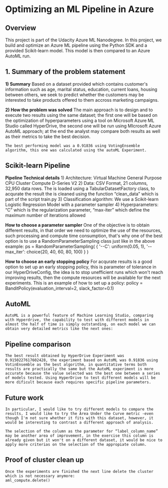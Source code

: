 # Optimizing an ML Pipeline in Azure

## Overview
This project is part of the Udacity Azure ML Nanodegree.
In this project, we build and optimize an Azure ML pipeline using the Python SDK and a provided Scikit-learn model.
This model is then compared to an Azure AutoML run.

## 1. Summary of the problem statement
**1) Summary**
    Based on a dataset provided which contains customer's information such as age, marital status, education, current loans, housing between others, we seek to predict whether the customers may be interested to take products offered to them accross marketing campaigns.
    
**2) How the problem was solved**
    The main approach is to design and to execute two results using the same dataset; the first one will be based on the optimization of hyperparameters using a tool on Microsoft Azure ML Studio called HyperDrive, the second one will be run using MIcrosoft Azure AutoML approach; at the end the analyst may compare both results as well as their metrics to take the best decision.

    The best performing model was a 0.91836 using VotingEnsemble algorithm, this one was calculated using the autoML Experiment.

## Scikit-learn Pipeline
**Pipeline Technical details**
    1) Architecture: Virtual Machine General Purpose CPU Cluster Compute D-Series V2
    2) Data: CSV Format, 21 columns, 32,950 data rows. The is loaded using a TabularDatasetFactory class,  to acqurate the result the is cleaned using the function “clean_data” which is part of the script train.py
    3) Classification algorithm:  We use a Scikit-learn Logistic Regression Model with a parameter sampler
    4) Hyperparameters: “C” which is the regularization parameter, “max-iter” which define the maximum number of iterations allowed


**How to choose a parameter sampler**
    One of the objective is to obtain different results, in that order we need to optimize the use of the resources, such processing and compute time consumption, that's why one of the best option is to use a RandomParameterSampling class just like in the above example:
        ps = RandomParameterSampling(
            {
                '--C': uniform(0.05, 1),
                '--max_iter': choice(20, 40, 60, 80, 100)
            }
        )

**How to choose an early stopping policy**
    For acqurate results is a good option to set up an early stopping policy, this is parameter of tolerance in our HyperDriveConfig, the idea is to stop unefficient runs which won't reach improving results, then the compute resources will be available for the next experiments. This is an example of how to set up a policy:
    policy = BanditPolicy(evaluation_interval=2, slack_factor=0.1)

## AutoML
    AutoML is a powerful feature of Machine Learning Studio, comparing with Hyperdrive, the capability to test with different models in almost the half of time is simply outstanding, on each model we can obtain very detailed metrics like the next ones:

## Pipeline comparison
    The best result obtained by HyperDrive Experiment was 0.9150227617602428, the experiment based on AutoML was 0.91836 using VotinEnsemble as the best algorithm, in quantitative terms both results are practically the same but the AutoML experiment is more accurate because the value selected was the best one between a series of models tested. Using HyperDrive to test different models will be more dificult because each requires specific pipeline parameters.

## Future work
    In particular, I would like to try different models to compare the results, I would like to try the Area Under the Curve metric -even though I'm not sure whether it fits with this dataset, however, it would be interesting to contrast a different approach of analysis.

    The selection of the column as the parameter for “label_column_name” may be another area of improvement, in the exercise this column is already given but it won't on a different dataset, it would be nice to apply more criterias on the selection of the appropiate column.

## Proof of cluster clean up
    Once the experiments are finished the next line delete the cluster which is not necessary anymore:
    aml_compute.delete()
